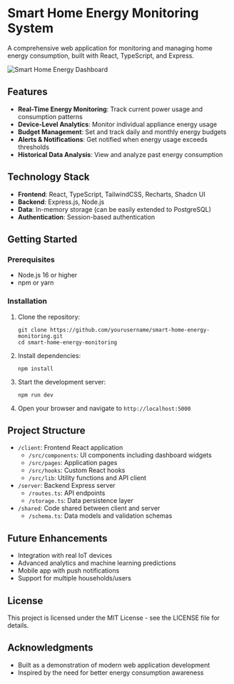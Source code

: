 # Smart Home Energy Monitoring System

A comprehensive web application for monitoring and managing home energy consumption, built with React, TypeScript, and Express.

![Smart Home Energy Dashboard](https://via.placeholder.com/800x450.png?text=Smart+Home+Energy+Dashboard)

## Features

- **Real-Time Energy Monitoring**: Track current power usage and consumption patterns
- **Device-Level Analytics**: Monitor individual appliance energy usage
- **Budget Management**: Set and track daily and monthly energy budgets
- **Alerts & Notifications**: Get notified when energy usage exceeds thresholds
- **Historical Data Analysis**: View and analyze past energy consumption

## Technology Stack

- **Frontend**: React, TypeScript, TailwindCSS, Recharts, Shadcn UI
- **Backend**: Express.js, Node.js
- **Data**: In-memory storage (can be easily extended to PostgreSQL)
- **Authentication**: Session-based authentication

## Getting Started

### Prerequisites

- Node.js 16 or higher
- npm or yarn

### Installation

1. Clone the repository:
   ```
   git clone https://github.com/yourusername/smart-home-energy-monitoring.git
   cd smart-home-energy-monitoring
   ```

2. Install dependencies:
   ```
   npm install
   ```

3. Start the development server:
   ```
   npm run dev
   ```

4. Open your browser and navigate to `http://localhost:5000`

## Project Structure

- `/client`: Frontend React application
  - `/src/components`: UI components including dashboard widgets
  - `/src/pages`: Application pages
  - `/src/hooks`: Custom React hooks
  - `/src/lib`: Utility functions and API client
- `/server`: Backend Express server
  - `/routes.ts`: API endpoints
  - `/storage.ts`: Data persistence layer
- `/shared`: Code shared between client and server
  - `/schema.ts`: Data models and validation schemas

## Future Enhancements

- Integration with real IoT devices
- Advanced analytics and machine learning predictions
- Mobile app with push notifications
- Support for multiple households/users

## License

This project is licensed under the MIT License - see the LICENSE file for details.

## Acknowledgments

- Built as a demonstration of modern web application development
- Inspired by the need for better energy consumption awareness
